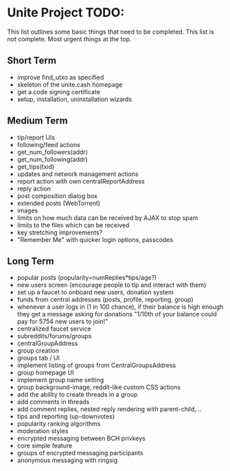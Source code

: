 # Unite Project TODO:

This list outlines some basic things that need to be completed.
This list is not complete. Most urgent things at the top.

## Short Term

- improve find_utxo as specified
- skeleton of the unite.cash homepage
- get a code signing certificate
- setup, installation, uninstallation wizards

## Medium Term

- tip/report UIs
- following/feed actions
- get_num_followers(addr)
- get_num_following(addr)
- get_tips(txid)
- updates and network management actions
- report action with own centralReportAddress
- reply action
- post composition dialog box
- extended posts (WebTorrent)
- images
- limits on how much data can be received by AJAX to stop spam
- limits to the files which can be received
- key stretching improvements?
- "Remember Me" with quicker login options, passcodes

## Long Term

- popular posts (popularity=numReplies*tips/age?)
- new users screen (encourage people to tip and interact with them)
- set up a faucet to onboard new users, donation system
 - funds from central addresses (posts, profile, reporting, group)
 - whenever a user logs in (1 in 100 chance), if their balance is
   high enough they get a message asking for donations "1/10th of
   your balance could pay for 5754 new users to join!"
 - centralized faucet service
- subreddits/forums/groups
 - centralGroupAddress
 - group creation
 - groups tab / UI
 - implement listing of groups from CentralGroupsAddress
 - group homepage UI
 - implement group name setting
 - group background-image, reddit-like custom CSS actions
 - add the ability to create threads in a group
 - add comments in threads
 - add comment replies, nested reply rendering with parent-child,...
 - tips and reporting (up-downvotes)
 - popularity ranking algorithms
 - moderation styles
- encrypted messaging between BCH privkeys
 - core simple feature
 - groups of encrypted messaging participants
 - anonymous messaging with ringsig
